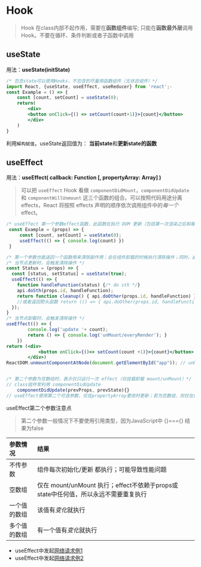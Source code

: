 # Hook

> Hook 在class内部不起作用，需要在**函数组件**编写;
> 只能在**函数最外层**调用 Hook。不要在循环、条件判断或者子函数中调用

## useState

用法：**useState(initState)**

```jsx
/* 包含state可以使用Hooks，不包含的尽量用函数组件（无状态组件）*/
import React, {useState, useEffect, useReducer} from 'react';-
const Example = () => {
    const [count, setCount] = useState(0);
    return(
        <div>
        <button onClick={() => setCount(count+1)}>{count}</button>
        </div>
    )
}
```

利用`解构赋值`，useState返回值为： **当前state**和**更新state的函数**

## useEffect

用法：**useEffect( callback: Function [, propertyArray: Array] )**

> 可以把 `useEffect` Hook 看做 `componentDidMount`，`componentDidUpdate` 和 `componentWillUnmount` 这三个函数的组合。可以按照代码用途分离effects，React 将按照 effects 声明的顺序依次调用组件中的*每一个*effect。

```jsx
/* useEffect 第一个参数effect函数，此函数在执行 DOM 更新（包括第一次渲染之后和每次更新 即mount/update）之后会被调用；*/
 const Example = (props) => {
     const [count, setCount] = useState(0);
     useEffect(() => { console.log(count) })
 }

/* 第一个参数也能返回一个函数用来清除副作用；会在组件卸载的时候执行清除操作；同时，由于副作用函数默认每次渲染执行，所以每次更新后，调用副作用函数前也会执行清除操作*/
/* 当节点更新时，会触发清除操作 */
const Status = (props) => {
  const [status, setStatus] = useState(true);
  useEffect(() => {
    function handleFunction(status) {/* do sth */}
    api.doSth(props.id, handleFunction);
    return function cleanup() { api.doOther(props.id, handleFunction) }
    //或者返回箭头函数 return (() => { api.doOther(props.id, handleFunction) })
  });
}
/* 当节点卸载时，会触发清除操作 */
useEffect(() => { 
        console.log('update '+ count); 
        return () => { console.log('unMount/everyRender'); }
    })
return (<div>
            <button onClick={()=> setCount(count +1)}>{count}</button>   {/*unMount/everyRender*/}
        </div>)
ReactDOM.unmountComponentAtNode(document.getElementById("app")); // unMount/everyRender


/* 第二个参数为空数组时，表示仅只运行一次 effect（仅挂载卸载 mount/unMount）*/
// class组件常利用 componentDidUpdate
    componentDidUpdate(prevProps, prevState){}
// useEffect使用第二个可选参数，仅在propertyArray更改时更新；若为空数组，则仅在挂载和卸载时运行

```

useEffect第二个参数注意点
> 第二个参数一般情况下不要使用引用类型，因为JavaScript中 {}==={} 结果为false

| 参数情况     | 结果                                                                                |
| :----------- | :---------------------------------------------------------------------------------- |
| 不传参数     | 组件每次初始化/更新 都执行；可能导致性能问题                                        |
| 空数组       | 仅在 mount/unMount 执行；effect不依赖于props或state中任何值，所以永远不需要重复执行 |
| 一个值的数组 | 该值有*变化*就执行                                                                  |
| 多个值的数组 | 有一个值有*变化*就执行                                                              |

- useEffect中发起[网络请求例1](https://blog.csdn.net/wayne214/article/details/108799557)
- useEffect中发起[网络请求例2](https://blog.csdn.net/qq_29438877/article/details/100015581)

